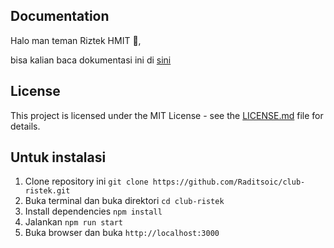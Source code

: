 ## Documentation

Halo man teman Riztek HMIT 🤩,

bisa kalian baca dokumentasi ini di [sini](https://github.com/Raditsoic/club-ristek/)

## License

This project is licensed under the MIT License - see the [LICENSE.md](LICENSE.md) file for details.

## Untuk instalasi

1. Clone repository ini `git clone https://github.com/Raditsoic/club-ristek.git`
2. Buka terminal dan buka direktori `cd club-ristek`
3. Install dependencies `npm install`
4. Jalankan `npm run start`
5. Buka browser dan buka `http://localhost:3000`
